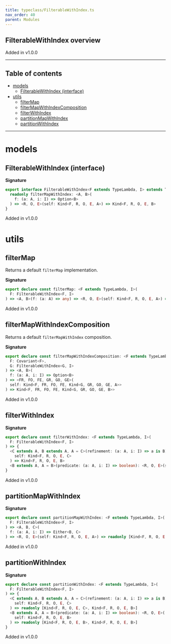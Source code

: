 ```yaml
---
title: typeclass/FilterableWithIndex.ts
nav_order: 40
parent: Modules
---
```


## FilterableWithIndex overview

Added in v1.0.0

---

<h2 class="text-delta">Table of contents</h2>

- [models](#models)
  - [FilterableWithIndex (interface)](#filterablewithindex-interface)
- [utils](#utils)
  - [filterMap](#filtermap)
  - [filterMapWithIndexComposition](#filtermapwithindexcomposition)
  - [filterWithIndex](#filterwithindex)
  - [partitionMapWithIndex](#partitionmapwithindex)
  - [partitionWithIndex](#partitionwithindex)

---

# models

## FilterableWithIndex (interface)

**Signature**

```ts
export interface FilterableWithIndex<F extends TypeLambda, I> extends TypeClass<F> {
  readonly filterMapWithIndex: <A, B>(
    f: (a: A, i: I) => Option<B>
  ) => <R, O, E>(self: Kind<F, R, O, E, A>) => Kind<F, R, O, E, B>
}
```

Added in v1.0.0

# utils

## filterMap

Returns a default `filterMap` implementation.

**Signature**

```ts
export declare const filterMap: <F extends TypeLambda, I>(
  F: FilterableWithIndex<F, I>
) => <A, B>(f: (a: A) => any) => <R, O, E>(self: Kind<F, R, O, E, A>) => Kind<F, R, O, E, B>
```

Added in v1.0.0

## filterMapWithIndexComposition

Returns a default `filterMapWithIndex` composition.

**Signature**

```ts
export declare const filterMapWithIndexComposition: <F extends TypeLambda, G extends TypeLambda, I>(
  F: Covariant<F>,
  G: FilterableWithIndex<G, I>
) => <A, B>(
  f: (a: A, i: I) => Option<B>
) => <FR, FO, FE, GR, GO, GE>(
  self: Kind<F, FR, FO, FE, Kind<G, GR, GO, GE, A>>
) => Kind<F, FR, FO, FE, Kind<G, GR, GO, GE, B>>
```

Added in v1.0.0

## filterWithIndex

**Signature**

```ts
export declare const filterWithIndex: <F extends TypeLambda, I>(
  F: FilterableWithIndex<F, I>
) => {
  <C extends A, B extends A, A = C>(refinement: (a: A, i: I) => a is B): <R, O, E>(
    self: Kind<F, R, O, E, C>
  ) => Kind<F, R, O, E, B>
  <B extends A, A = B>(predicate: (a: A, i: I) => boolean): <R, O, E>(self: Kind<F, R, O, E, B>) => Kind<F, R, O, E, B>
}
```

Added in v1.0.0

## partitionMapWithIndex

**Signature**

```ts
export declare const partitionMapWithIndex: <F extends TypeLambda, I>(
  F: FilterableWithIndex<F, I>
) => <A, B, C>(
  f: (a: A, i: I) => Either<B, C>
) => <R, O, E>(self: Kind<F, R, O, E, A>) => readonly [Kind<F, R, O, E, B>, Kind<F, R, O, E, C>]
```

Added in v1.0.0

## partitionWithIndex

**Signature**

```ts
export declare const partitionWithIndex: <F extends TypeLambda, I>(
  F: FilterableWithIndex<F, I>
) => {
  <C extends A, B extends A, A = C>(refinement: (a: A, i: I) => a is B): <R, O, E>(
    self: Kind<F, R, O, E, C>
  ) => readonly [Kind<F, R, O, E, C>, Kind<F, R, O, E, B>]
  <B extends A, A = B>(predicate: (a: A, i: I) => boolean): <R, O, E>(
    self: Kind<F, R, O, E, B>
  ) => readonly [Kind<F, R, O, E, B>, Kind<F, R, O, E, B>]
}
```

Added in v1.0.0
